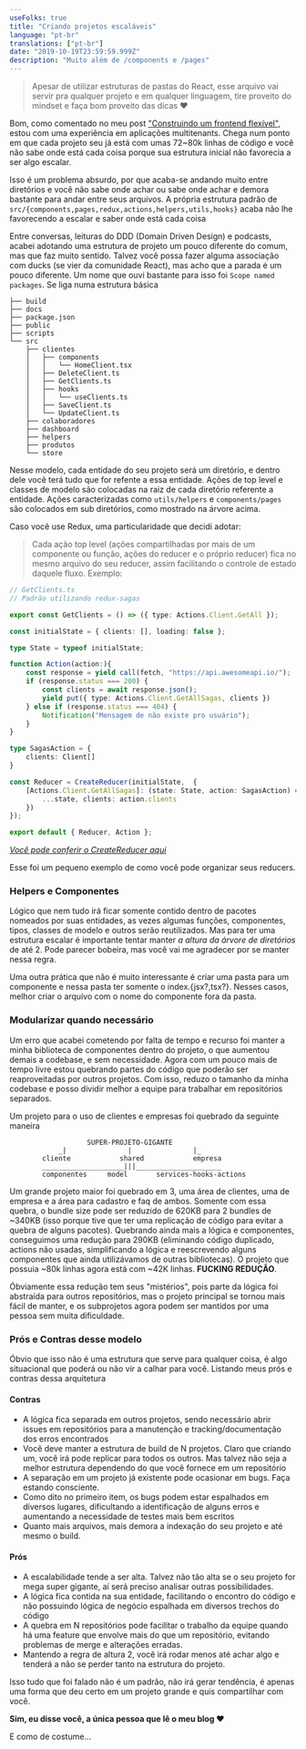 ```yaml
---
useFolks: true
title: "Criando projetos escaláveis"
language: "pt-br"
translations: ["pt-br"]
date: "2019-10-19T23:59:59.999Z"
description: "Muito além de /components e /pages"
---
```


> Apesar de utilizar estruturas de pastas do React, esse arquivo vai servir pra qualquer projeto e em qualquer linguagem, tire proveito do mindset e faça bom proveito das dicas :heart:

Bom, como comentado no meu post ["Construindo um frontend flexível"](https://blog.garcez.now.sh/custom-react/), estou com uma experiência em aplicações multitenants. Chega num ponto em que cada projeto seu já está com umas 72~80k linhas de código e você não sabe onde está cada coisa porque sua estrutura inicial não favorecia a ser algo escalar.

Isso é um problema absurdo, por que acaba-se andando muito entre diretórios e você não sabe onde achar ou sabe onde achar e demora bastante para andar entre seus arquivos. A própria estrutura padrão de `src/{components,pages,redux,actions,helpers,utils,hooks}` acaba não lhe favorecendo a escalar e saber onde está cada coisa

Entre conversas, leituras do DDD (Domain Driven Design) e podcasts, acabei adotando uma estrutura de projeto um pouco diferente do comum, mas que faz muito sentido. Talvez você possa fazer alguma associação com ducks (se vier da comunidade React), mas acho que a parada é um pouco diferente. Um nome que ouvi bastante para isso foi `Scope named packages`. Se liga numa estrutura básica

```
├── build
├── docs
├── package.json
├── public
├── scripts
└── src
    ├── clientes
    │   ├── components
    │   │   └── HomeClient.tsx
    │   ├── DeleteClient.ts
    │   ├── GetClients.ts
    │   ├── hooks
    │   │   └── useClients.ts
    │   ├── SaveClient.ts
    │   └── UpdateClient.ts
    ├── colaboradores
    ├── dashboard
    ├── helpers
    ├── produtos
    └── store
```

Nesse modelo, cada entidade do seu projeto será um diretório, e dentro dele você terá tudo que for refente a essa entidade. Ações de top level e classes de modelo são colocadas na raiz de cada diretório referente a entidade. Ações caracterizadas como `utils/helpers` e `components/pages` são colocados em sub diretórios, como mostrado na árvore acima.

Caso você use Redux, uma particularidade que decidi adotar:

> Cada ação top level (ações compartilhadas por mais de um componente ou função, ações do reducer e o próprio reducer) fica no mesmo arquivo do seu reducer, assim facilitando o controle de estado daquele fluxo. Exemplo:

```typescript
// GetClients.ts
// Padrão utilizando redux-sagas

export const GetClients = () => ({ type: Actions.Client.GetAll });

const initialState = { clients: [], loading: false };

type State = typeof initialState;

function Action(action:){
    const response = yield call(fetch, "https://api.awesomeapi.io/");
    if (response.status === 200) {
        const clients = await response.json();
        yield put({ type: Actions.Client.GetAllSagas, clients })
    } else if (response.status === 404) {
        Notification("Mensagem de não existe pro usuário");
    }
}

type SagasAction = {
    clients: Client[]
}

const Reducer = CreateReducer(initialState,  {
    [Actions.Client.GetAllSagas]: (state: State, action: SagasAction) => ({
        ...state, clients: action.clients
    })
});

export default { Reducer, Action };
```

[_Você pode conferir o CreateReducer aqui_](https://gist.github.com/g4rcez/4005a4258842d3543ee1663b28c79108)

Esse foi um pequeno exemplo de como você pode organizar seus reducers.

### Helpers e Componentes

Lógico que nem tudo irá ficar somente contido dentro de pacotes nomeados por suas entidades, as vezes algumas funções, componentes, tipos, classes de modelo e outros serão reutilizados. Mas para ter uma estrutura escalar é importante tentar manter *a altura da árvore de diretórios* de até 2. Pode parecer bobeira, mas você vai me agradecer por se manter nessa regra.

Uma outra prática que não é muito interessante é criar uma pasta para um componente e nessa pasta ter somente o index.{jsx?,tsx?}. Nesses casos, melhor criar o arquivo com o nome do componente fora da pasta. 

### Modularizar quando necessário

Um erro que acabei cometendo por falta de tempo e recurso foi manter a minha biblioteca de componentes dentro do projeto, o que aumentou demais a codebase, e sem necessidade. Agora com um pouco mais de tempo livre estou quebrando partes do código que poderão ser reaproveitadas por outros projetos. Com isso, reduzo o tamanho da minha codebase e posso dividir melhor a equipe para trabalhar em repositórios separados.

Um projeto para o uso de clientes e empresas foi quebrado da seguinte maneira

```
                   SUPER-PROJETO-GIGANTE
            _|               |               |_
        cliente            shared            empresa
        ____________________|||_____________________
        componentes     model       services-hooks-actions         
```

Um grande projeto maior foi quebrado em 3, uma área de clientes, uma de empresa e a área para cadastro e faq de ambos. Somente com essa quebra, o bundle size pode ser reduzido de 620KB para 2 bundles de ~340KB (isso porque tive que ter uma replicação de código para evitar a quebra de alguns pacotes). Quebrando ainda mais a lógica e componentes, conseguimos uma redução para 290KB (eliminando código duplicado, actions não usadas, simplificando a lógica e reescrevendo alguns componentes que ainda utilizávamos de outras bibliotecas). O projeto que possuia ~80k linhas agora está com ~42K linhas. **FUCKING REDUÇÃO**.

Óbviamente essa redução tem seus "mistérios", pois parte da lógica foi abstraída para outros repositórios, mas o projeto principal se tornou mais fácil de manter, e os subprojetos agora podem ser mantidos por uma pessoa sem muita dificuldade.

### Prós e Contras desse modelo

Óbvio que isso não é uma estrutura que serve para qualquer coisa, é algo situacional que poderá ou não vir a calhar para você. Listando meus prós e contras dessa arquitetura

#### Contras

- A lógica fica separada em outros projetos, sendo necessário abrir issues em repositórios para a manutenção e tracking/documentação dos erros encontrados
- Você deve manter a estrutura de build de N projetos. Claro que criando um, você irá pode replicar para todos os outros. Mas talvez não seja a melhor estrutura dependendo do que você fornece em um repositório
- A separação em um projeto já existente pode ocasionar em bugs. Faça estando consciente.
- Como dito no primeiro item, os bugs podem estar espalhados em diversos lugares, dificultando a identificação de alguns erros e aumentando a necessidade de testes mais bem escritos
- Quanto mais arquivos, mais demora a indexação do seu projeto e até mesmo o build.

#### Prós

- A escalabilidade tende a ser alta. Talvez não tão alta se o seu projeto for mega super gigante, aí será preciso analisar outras possibilidades.
- A lógica fica contida na sua entidade, facilitando o encontro do código e não possuindo lógica de negócio espalhada em diversos trechos do código
- A quebra em N repositórios pode facilitar o trabalho da equipe quando há uma feature que envolve mais do que um repositório, evitando problemas de merge e alterações erradas.
- Mantendo a regra de altura 2, você irá rodar menos até achar algo e tenderá a não se perder tanto na estrutura do projeto.

Isso tudo que foi falado não é um padrão, não irá gerar tendência, é apenas uma forma que deu certo em um projeto grande e quis compartilhar com você.

**Sim, eu disse você, a única pessoa que lê o meu blog :heart:**

E como de costume...